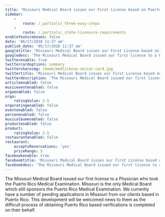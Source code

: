 ```yaml
---
title: 'Missouri Medical Board issues our First License based on Puerto Rico Medical Board Examination'
sidebar:
    -
        route: /_partials/_three-easy-steps
    -
        route: /_partials/_state-licensure-requirements
enablefeatureboxes: false
date: '06/17/2010 11:37 am'
publish_date: '05/17/2018 11:37 am'
googletitle: 'Missouri Medical Board issues our First License based on Puerto Rico Medical Board Examination'
googledesc: 'The Missouri Medical Board issued our first license to a Physician who took the Puerto Rico Medical Examination. Missouri is the only Medical Board which still sponsors the Puerto Rico Medical Examination. We currently have a number of pending applications in Missouri from our clients based in Puerto Rico. '
twitterenable: true
twittercardoptions: summary
twittershareimg: /home/medlicense-social-card.jpg
twittertitle: 'Missouri Medical Board issues our First License based on Puerto Rico Medical Board Examination'
twitterdescription: 'The Missouri Medical Board issued our first license to a Physician who took the Puerto Rico Medical Examination. Missouri is the only Medical Board which still sponsors the Puerto Rico Medical Examination. We currently have a number of pending applications in Missouri from our clients based in Puerto Rico. '
articleenabled: false
musiceventenabled: false
orgaenabled: false
orga:
    ratingValue: 2.5
orgaratingenabled: false
eventenabled: false
personenabled: false
musicalbumenabled: false
productenabled: false
product:
    ratingValue: 2.5
restaurantenabled: false
restaurant:
    acceptsReservations: 'yes'
    priceRange: $
facebookenable: true
facebooktitle: 'Missouri Medical Board issues our First License based on Puerto Rico Medical Board Examination'
facebookdesc: 'The Missouri Medical Board issued our first license to a Physician who took the Puerto Rico Medical Examination. Missouri is the only Medical Board which still sponsors the Puerto Rico Medical Examination. We currently have a number of pending applications in Missouri from our clients based in Puerto Rico. '
---
```


<p>The Missouri Medical Board issued our first license to a Physician who took the Puerto Rico Medical Examination. Missouri is the only Medical Board which still sponsors the Puerto Rico Medical Examination. We currently have a number of pending applications in Missouri from our clients based in Puerto Rico. This development will be welcomed news to them as the difficult process of obtaining Puerto Rico based verifications is completed on their behalf.</p>